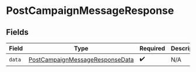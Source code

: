 # PostCampaignMessageResponse


## Fields

| Field                                                                                         | Type                                                                                          | Required                                                                                      | Description                                                                                   |
| --------------------------------------------------------------------------------------------- | --------------------------------------------------------------------------------------------- | --------------------------------------------------------------------------------------------- | --------------------------------------------------------------------------------------------- |
| `data`                                                                                        | [PostCampaignMessageResponseData](../../models/components/PostCampaignMessageResponseData.md) | :heavy_check_mark:                                                                            | N/A                                                                                           |